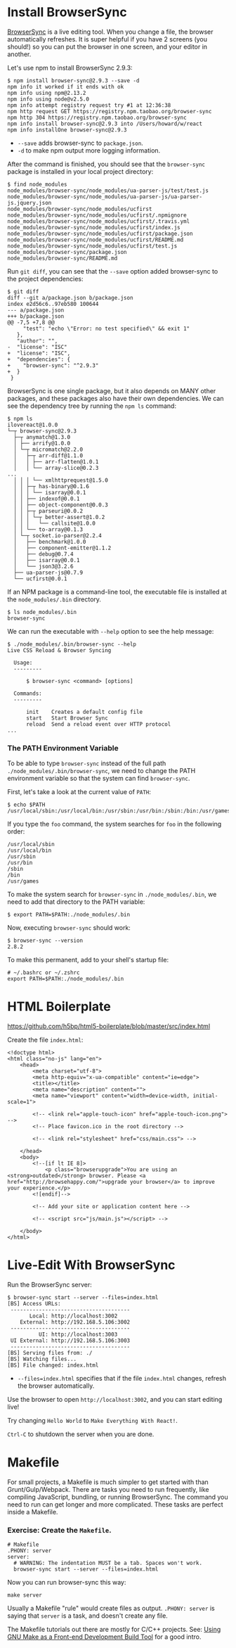 # Install BrowserSync

[BrowserSync](http://www.browsersync.io) is a live editing tool. When you change a file, the browser automatically refreshes. It is super helpful if you have 2 screens (you should!) so you can put the browser in one screen, and your editor in another.

Let's use npm to install BrowserSync 2.9.3:

```
$ npm install browser-sync@2.9.3 --save -d
npm info it worked if it ends with ok
npm info using npm@2.13.2
npm info using node@v2.5.0
npm info attempt registry request try #1 at 12:36:38
npm http request GET https://registry.npm.taobao.org/browser-sync
npm http 304 https://registry.npm.taobao.org/browser-sync
npm info install browser-sync@2.9.3 into /Users/howard/w/react
npm info installOne browser-sync@2.9.3
```

+ `--save` adds browser-sync to `package.json`.
+ `-d` to make npm output more logging information.

After the command is finished, you should see that the `browser-sync` package is installed in your local project directory:

```
$ find node_modules
node_modules/browser-sync/node_modules/ua-parser-js/test/test.js
node_modules/browser-sync/node_modules/ua-parser-js/ua-parser-js.jquery.json
node_modules/browser-sync/node_modules/ucfirst
node_modules/browser-sync/node_modules/ucfirst/.npmignore
node_modules/browser-sync/node_modules/ucfirst/.travis.yml
node_modules/browser-sync/node_modules/ucfirst/index.js
node_modules/browser-sync/node_modules/ucfirst/package.json
node_modules/browser-sync/node_modules/ucfirst/README.md
node_modules/browser-sync/node_modules/ucfirst/test.js
node_modules/browser-sync/package.json
node_modules/browser-sync/README.md
```

Run `git diff`, you can see that the `--save` option added browser-sync to the project dependencies:

```
$ git diff
diff --git a/package.json b/package.json
index e2d56c6..97eb580 100644
--- a/package.json
+++ b/package.json
@@ -7,5 +7,8 @@
     "test": "echo \"Error: no test specified\" && exit 1"
   },
   "author": "",
-  "license": "ISC"
+  "license": "ISC",
+  "dependencies": {
+    "browser-sync": "^2.9.3"
+  }
 }
```

BrowserSync is one single package, but it also depends on MANY other packages, and these packages also have their own dependencies. We can see the dependency tree by running the `npm ls` command:

```
$ npm ls
ilovereact@1.0.0
└─┬ browser-sync@2.9.3
  ├─┬ anymatch@1.3.0
  │ ├── arrify@1.0.0
  │ └─┬ micromatch@2.2.0
  │   ├─┬ arr-diff@1.1.0
  │   │ ├── arr-flatten@1.0.1
  │   │ └── array-slice@0.2.3
...
  │ │ │ └── xmlhttprequest@1.5.0
  │ │ ├─┬ has-binary@0.1.6
  │ │ │ └── isarray@0.0.1
  │ │ ├── indexof@0.0.1
  │ │ ├── object-component@0.0.3
  │ │ ├─┬ parseuri@0.0.2
  │ │ │ └─┬ better-assert@1.0.2
  │ │ │   └── callsite@1.0.0
  │ │ └── to-array@0.1.3
  │ └─┬ socket.io-parser@2.2.4
  │   ├── benchmark@1.0.0
  │   ├── component-emitter@1.1.2
  │   ├── debug@0.7.4
  │   ├── isarray@0.0.1
  │   └── json3@3.2.6
  ├── ua-parser-js@0.7.9
  └── ucfirst@0.0.1
```

If an NPM package is a command-line tool, the executable file is installed at the `node_modules/.bin` directory.

```
$ ls node_modules/.bin
browser-sync
```

We can run the executable with `--help` option to see the help message:

```
$ ./node_modules/.bin/browser-sync --help
Live CSS Reload & Browser Syncing

  Usage:
  ---------

      $ browser-sync <command> [options]

  Commands:
  ---------

      init    Creates a default config file
      start   Start Browser Sync
      reload  Send a reload event over HTTP protocol
...
```

### The PATH Environment Variable

To be able to type `browser-sync` instead of the full path `./node_modules/.bin/browser-sync`, we need to change the PATH environment variable so that the system can find `browser-sync`.

First, let's take a look at the current value of `PATH`:

```
$ echo $PATH
/usr/local/sbin:/usr/local/bin:/usr/sbin:/usr/bin:/sbin:/bin:/usr/games
```

If you type the `foo` command, the system searches for `foo` in the following order:

```
/usr/local/sbin
/usr/local/bin
/usr/sbin
/usr/bin
/sbin
/bin
/usr/games
```

To make the system search for `browser-sync` in `./node_modules/.bin`, we need to add that directory to the PATH variable:

```
$ export PATH=$PATH:./node_modules/.bin
```

Now, executing `browser-sync` should work:

```
$ browser-sync --version
2.8.2
```

To make this permanent, add to your shell's startup file:

```
# ~/.bashrc or ~/.zshrc
export PATH=$PATH:./node_modules/.bin
```

# HTML Boilerplate

https://github.com/h5bp/html5-boilerplate/blob/master/src/index.html

Create the file `index.html`:

```
<!doctype html>
<html class="no-js" lang="en">
    <head>
        <meta charset="utf-8">
        <meta http-equiv="x-ua-compatible" content="ie=edge">
        <title></title>
        <meta name="description" content="">
        <meta name="viewport" content="width=device-width, initial-scale=1">

        <!-- <link rel="apple-touch-icon" href="apple-touch-icon.png"> -->
        <!-- Place favicon.ico in the root directory -->

        <!-- <link rel="stylesheet" href="css/main.css"> -->

    </head>
    <body>
        <!--[if lt IE 8]>
            <p class="browserupgrade">You are using an <strong>outdated</strong> browser. Please <a href="http://browsehappy.com/">upgrade your browser</a> to improve your experience.</p>
        <![endif]-->

        <!-- Add your site or application content here -->

        <!-- <script src="js/main.js"></script> -->

    </body>
</html>

```


# Live-Edit With BrowserSync

Run the BrowserSync server:

```
$ browser-sync start --server --files=index.html
[BS] Access URLs:
 --------------------------------------
       Local: http://localhost:3002
    External: http://192.168.5.106:3002
 --------------------------------------
          UI: http://localhost:3003
 UI External: http://192.168.5.106:3003
 --------------------------------------
[BS] Serving files from: ./
[BS] Watching files...
[BS] File changed: index.html
```

+ `--files=index.html` specifies that if the file `index.html` changes, refresh the browser automatically.

Use the browser to open `http://localhost:3002`, and you can start editing live!

Try changing `Hello World` to `Make Everything With React!`.

`Ctrl-C` to shutdown the server when you are done.

# Makefile

For small projects, a Makefile is much simpler to get started with than Grunt/Gulp/Webpack. There are tasks you need to run frequently, like compiling JavaScript, bundling, or running BrowserSync. The command you need to run can get longer and more complicated. These tasks are perfect inside a Makefile.

### Exercise: Create the `Makefile`.

```
# Makefile
.PHONY: server
server:
  # WARNING: The indentation MUST be a tab. Spaces won't work.
  browser-sync start --server --files=index.html
```

Now you can run browser-sync this way:

```
make server
```

Usually a Makefile "rule" would create files as output. `.PHONY: server` is saying that `server` is a task, and doesn't create any file.

The Makefile tutorials out there are mostly for C/C++ projects. See: [Using GNU Make as a Front-end Development Build Tool](http://www.sitepoint.com/using-gnu-make-front-end-development-build-tool/) for a good intro.

